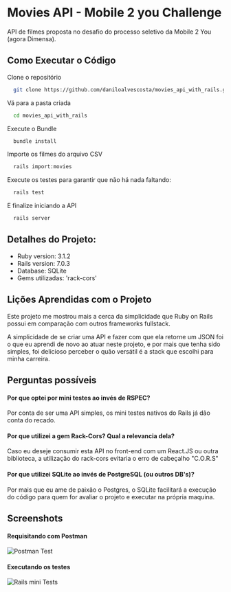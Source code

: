 
# Movies API - Mobile 2 you Challenge

API de filmes proposta no desafio do 
processo seletivo da Mobile 2 You (agora 
Dimensa).



## Como Executar o Código

Clone o repositório

```bash
  git clone https://github.com/daniloalvescosta/movies_api_with_rails.git
```

Vá para a pasta criada

```bash
  cd movies_api_with_rails
```

Execute o Bundle

```bash
  bundle install
```

Importe os filmes do arquivo CSV

```bash
  rails import:movies
```

Execute os testes para garantir que não há nada faltando:

```bash
  rails test
```

E finalize iniciando a API

```bash
  rails server
```


## Detalhes do Projeto:

- Ruby version:  3.1.2
- Rails version: 7.0.3
- Database: SQLite
- Gems utilizadas: 'rack-cors'


## Lições Aprendidas com o Projeto

Este projeto me mostrou mais a cerca da
simplicidade que Ruby on Rails possui em
comparação com outros frameworks fullstack.

A simplicidade de se criar uma API e fazer
com que ela retorne um JSON foi o que eu 
aprendi de novo ao atuar neste projeto,
e por mais que tenha sido simples, foi delicioso
perceber o quão versátil é a stack que 
escolhi para minha carreira.



## Perguntas possíveis

#### Por que optei por mini testes ao invés de RSPEC?

Por conta de ser uma API simples, os mini testes nativos
do Rails já dão conta do recado.

#### Por que utilizei a gem Rack-Cors? Qual a relevancia dela?

Caso eu deseje consumir esta API no front-end
com um React.JS ou outra biblioteca, a utilização
do rack-cors evitaria o erro de cabeçalho "C.O.R.S"

#### Por que utilizei SQLite ao invés de PostgreSQL (ou outros DB's)?

Por mais que eu ame de paixão o Postgres, o SQLite
facilitará a execução do código para quem for 
avaliar o projeto e executar na própria maquina.

## Screenshots
#### Requisitando com Postman
![Postman Test](https://i.ibb.co/93V318M/Postman-tests.png)

#### Executando os testes
![Rails mini Tests](https://i.ibb.co/NV1jP47/tests.png)

